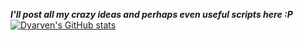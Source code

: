 ***I'll post all my crazy ideas and perhaps even useful scripts here :P***
[![Dyarven's GitHub stats](https://github-readme-stats.vercel.app/api?username=dyarven)](https://github.com/anuraghazra/github-readme-stats)
